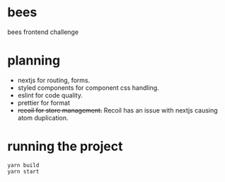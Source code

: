 # bees
bees frontend challenge

# planning

- nextjs for routing, forms.
- styled components for component css handling.
- eslint for code quality.
- prettier for format
- ~~recoil for store management.~~ Recoil has an issue with nextjs causing atom duplication.

# running the project

``` 
yarn build 
yarn start
```